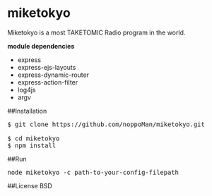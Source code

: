 miketokyo
=========

Miketokyo is a most TAKETOMIC Radio program in the world.


<b>module dependencies</b>
* express
* express-ejs-layouts
* express-dynamic-router
* express-action-filter
* log4js
* argv



##Installation
<pre>
$ git clone https://github.com/noppoMan/miketokyo.git

$ cd miketokyo
$ npm install
</pre>


##Run
<pre>
node miketokyo -c path-to-your-config-filepath
</pre>

##License
BSD
